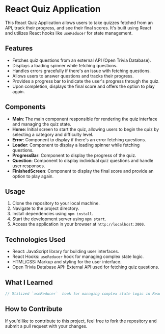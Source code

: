 # React Quiz Application

This React Quiz Application allows users to take quizzes fetched from an API, track their progress, and see their final scores. It's built using React and utilizes React hooks like `useReducer` for state management.

## Features

- Fetches quiz questions from an external API (Open Trivia Database).
- Displays a loading spinner while fetching questions.
- Handles errors gracefully if there's an issue with fetching questions.
- Allows users to answer questions and tracks their progress.
- Provides a progress bar to indicate the user's progress through the quiz.
- Upon completion, displays the final score and offers the option to play again.

## Components

- **Main**: The main component responsible for rendering the quiz interface and managing the quiz state.
- **Home**: Initial screen to start the quiz, allowing users to begin the quiz by selecting a category and difficulty level.
- **Error**: Component to display if there's an error fetching questions.
- **Loader**: Component to display a loading spinner while fetching questions.
- **ProgressBar**: Component to display the progress of the quiz.
- **Question**: Component to display individual quiz questions and handle user responses.
- **FinishedScreen**: Component to display the final score and provide an option to play again.

## Usage

1. Clone the repository to your local machine.
2. Navigate to the project directory.
3. Install dependencies using `npm install`.
4. Start the development server using `npm start`.
5. Access the application in your browser at `http://localhost:3000`.

## Technologies Used

- React: JavaScript library for building user interfaces.
- React Hooks: `useReducer` hook for managing complex state logic.
- HTML/CSS: Markup and styling for the user interface.
- Open Trivia Database API: External API used for fetching quiz questions.

## What I Learned

```javascript
// Utilized `useReducer`  hook for managing complex state logic in React, providing a more organized and efficient way to handle state changes within the application.
```

## How to Contribute

If you'd like to contribute to this project, feel free to fork the repository and submit a pull request with your changes.
